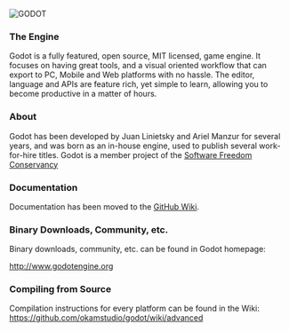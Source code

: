 ![GODOT](/logo.png)

### The Engine

Godot is a fully featured, open source, MIT licensed, game engine. It focuses on having great tools, and a visual oriented workflow that can export to PC, Mobile and Web platforms with no hassle.
The editor, language and APIs are feature rich, yet simple to learn, allowing you to become productive in a matter of hours.

### About

Godot has been developed by Juan Linietsky and Ariel Manzur for several years, and was born as an in-house engine, used to publish several work-for-hire titles. Godot is a member project of the [Software Freedom Conservancy](https://sfconservancy.org)

### Documentation

Documentation has been moved to the [GitHub Wiki](https://github.com/okamstudio/godot/wiki).

### Binary Downloads, Community, etc.

Binary downloads, community, etc. can be found in Godot homepage:

http://www.godotengine.org

### Compiling from Source

Compilation instructions for every platform can be found in the Wiki:
https://github.com/okamstudio/godot/wiki/advanced
